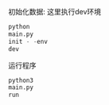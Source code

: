 初始化数据: 这里执行dev环境

```python
python
main.py
init - -env
dev
```

运行程序

```python
python3
main.py
run
```